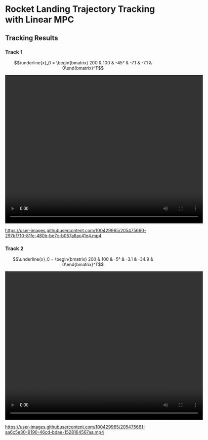 # Rocket Landing Trajectory Tracking with Linear MPC

## Tracking Results
### Track 1
$$\underline{x}_0 = \begin{bmatrix} 200 & 100 & -45° & -7.1 & -7.1 & 0\end{bmatrix}^T$$

<video width="640" height="480" controls>
  <source src="https://github.com/Cylon-Garage/rocket-lander/blob/master/animation1.mp4?raw=true" type="video/mp4">
</video>

https://user-images.githubusercontent.com/100429965/205475660-297bf710-81fe-480b-be7c-b057a8ac41e4.mp4



### Track 2
$$\underline{x}_0 = \begin{bmatrix} 200 & 100 & -5° & -3.1 & -34.9 & 0\end{bmatrix}^T$$

<video width="640" height="480" controls>
  <source src="https://github.com/Cylon-Garage/rocket-lander/blob/master/animation2.mp4?raw=true" type="video/mp4">
</video>


https://user-images.githubusercontent.com/100429965/205475661-aa6c5e30-9190-46cd-bdae-1528164567aa.mp4

